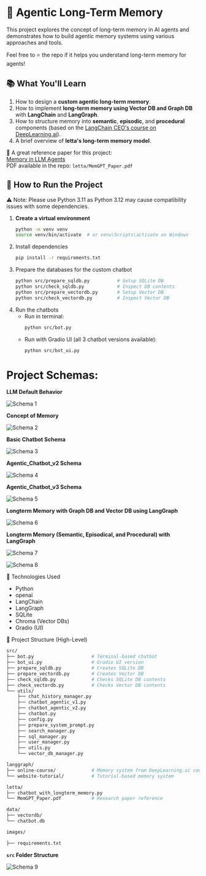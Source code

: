 # 🧠 Agentic Long-Term Memory

This project explores the concept of long-term memory in AI agents and demonstrates how to build agentic memory systems using various approaches and tools.

Feel free to ⭐️ the repo if it helps you understand long-term memory for agents!

## 📚 What You'll Learn

1. How to design a **custom agentic long-term memory**.
2. How to implement **long-term memory using Vector DB and Graph DB** with **LangChain** and **LangGraph**.
3. How to structure memory into **semantic**, **episodic**, and **procedural** components (based on the [LangChain CEO's course on DeepLearning.ai](https://www.deeplearning.ai/)).
4. A brief overview of **letta's long-term memory model**.

🔗 A great reference paper for this project:  
[Memory in LLM Agents](https://arxiv.org/abs/2310.08560)  
PDF available in the repo: `letta/MemGPT_Paper.pdf`

## 💾 How to Run the Project

⚠️ Note: Please use Python 3.11 as Python 3.12 may cause compatibility issues with some dependencies.

1. **Create a virtual environment**
   ```bash
   python -m venv venv
   source venv/bin/activate  # or venv\Scripts\activate on Windows
   ```
2. Install dependencies
   ```bash
   pip install -r requirements.txt
   ```
3. Prepare the databases for the custom chatbot
   ```bash
   python src/prepare_sqldb.py          # Setup SQLite DB
   python src/check_sqldb.py            # Inspect DB contents
   python src/prepare_vectordb.py       # Setup Vector DB
   python src/check_vectordb.py         # Inspect Vector DB
   ```
4. Run the chatbots
   - Run in terminal:
     ```bash
     python src/bot.py
     ```
   - Run with Gradio UI (all 3 chatbot versions available):
     ```bash
     python src/bot_ui.py
     ```

# Project Schemas:

**LLM Default Behavior**

![Schema 1](images/default_behavior.png)

**Concept of Memory**

![Schema 2](images/memory.png)

**Basic Chatbot Schema**

![Schema 3](images/basic_chatbot.png)

**Agentic_Chatbot_v2 Schema**

![Schema 4](images/chatbot_agentic_v2.png)

**Agentic_Chatbot_v3 Schema**

![Schema 5](images/agentic_chatbot_v3.png)

**Longterm Memory with Graph DB and Vector DB using LangGraph**

![Schema 6](images/langgraph_1_schema.png)

**Longterm Memory (Semantic, Episodical, and Procedural) with LangGraph**

![Schema 7](images/langgraph_course_theory.png)

![Schema 8](images/langgraph_2_updated.png)

🧩 Technologies Used

- Python
- openai
- LangChain
- LangGraph
- SQLite
- Chroma (Vector DBs)
- Gradio (UI)

📂 Project Structure (High-Level)

```bash
src/
├── bot.py                     # Terminal-based chatbot
├── bot_ui.py                  # Gradio UI version
├── prepare_sqldb.py           # Creates SQLite DB
├── prepare_vectordb.py        # Creates Vector DB
├── check_sqldb.py             # Checks SQLite DB contents
├── check_vectordb.py          # Checks Vector DB contents
└── utils/
    ├── chat_history_manager.py
    ├── chatbot_agentic_v1.py
    ├── chatbot_agentic_v2.py
    ├── chatbot.py
    ├── config.py
    ├── prepare_system_prompt.py
    ├── search_manager.py
    ├── sql_manager.py
    ├── user_manager.py
    ├── utils.py
    └── vector_db_manager.py

langgraph/
├── online-course/             # Memory system from DeepLearning.ai course
└── website-tutorial/          # Tutorial-based memory system

letta/
├── chatbot_with_longterm_memory.py
└── MemGPT_Paper.pdf           # Research paper reference

data/
├── vectordb/
└── chatbot.db

images/

├── requirements.txt
```

**`src` Folder Structure**

![Schema 9](images/src_structure.png)
